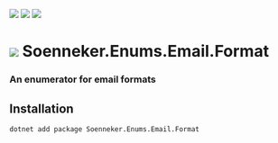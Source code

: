 ﻿[![](https://img.shields.io/nuget/v/soenneker.enums.email.format.svg?style=for-the-badge)](https://www.nuget.org/packages/soenneker.enums.email.format/)
[![](https://img.shields.io/github/actions/workflow/status/soenneker/soenneker.enums.email.format/publish-package.yml?style=for-the-badge)](https://github.com/soenneker/soenneker.enums.email.format/actions/workflows/publish-package.yml)
[![](https://img.shields.io/nuget/dt/soenneker.enums.email.format.svg?style=for-the-badge)](https://www.nuget.org/packages/soenneker.enums.email.format/)

# ![](https://user-images.githubusercontent.com/4441470/224455560-91ed3ee7-f510-4041-a8d2-3fc093025112.png) Soenneker.Enums.Email.Format
### An enumerator for email formats

## Installation

```
dotnet add package Soenneker.Enums.Email.Format
```
